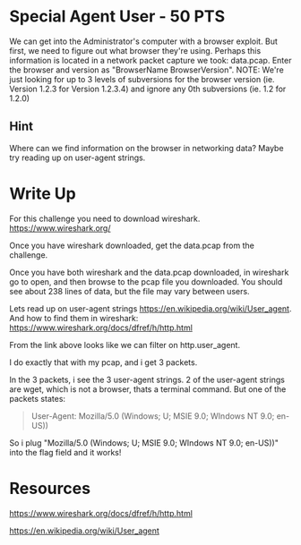 # Special Agent User - 50 PTS
We can get into the Administrator's computer with a browser exploit. But first, we need to figure out what browser they're using. Perhaps this information is located in a network packet capture we took: data.pcap. Enter the browser and version as "BrowserName BrowserVersion". NOTE: We're just looking for up to 3 levels of subversions for the browser version (ie. Version 1.2.3 for Version 1.2.3.4) and ignore any 0th subversions (ie. 1.2 for 1.2.0)


## Hint
Where can we find information on the browser in networking data? Maybe try reading up on user-agent strings.

# Write Up
For this challenge you need to download wireshark. https://www.wireshark.org/

Once you have wireshark downloaded, get the data.pcap from the challenge. 

Once you have both wireshark and the data.pcap downloaded, in wireshark go to open, and then browse to the pcap file you downloaded. You should see about 238 lines of data, but the file may vary between users.

Lets read up on user-agent strings https://en.wikipedia.org/wiki/User_agent. And how to find them in wireshark: https://www.wireshark.org/docs/dfref/h/http.html

From the link above looks like we can filter on http.user_agent.

I do exactly that with my pcap, and i get 3 packets.

In the 3 packets, i see the 3 user-agent strings. 2 of the user-agent strings are wget, which is not a browser, thats a terminal command. But one of the packets states:

>User-Agent: Mozilla/5.0 (Windows; U; MSIE 9.0; WIndows NT 9.0; en-US))

So i plug "Mozilla/5.0 (Windows; U; MSIE 9.0; WIndows NT 9.0; en-US))" into the flag field and it works!


# Resources
https://www.wireshark.org/docs/dfref/h/http.html

https://en.wikipedia.org/wiki/User_agent
